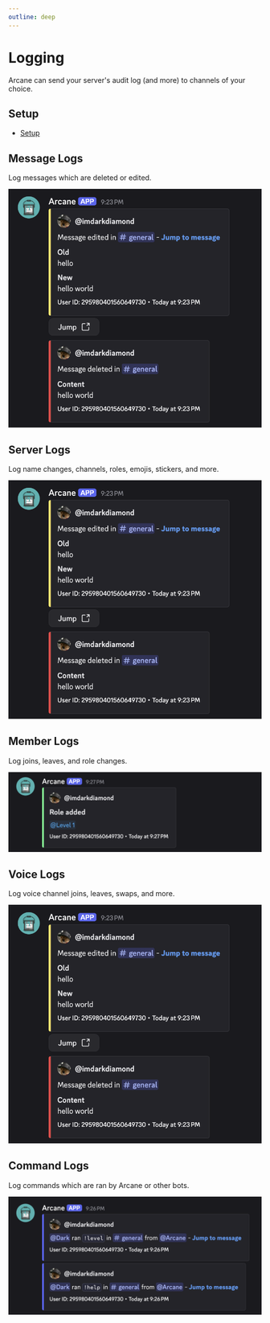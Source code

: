 ```yaml
---
outline: deep
---
```


# Logging

Arcane can send your server's audit log (and more) to channels of your choice.

## Setup

- [Setup](./setup)

## Message Logs

Log messages which are deleted or edited.

![Message logs](../../images/logging/messages.png)

## Server Logs

Log name changes, channels, roles, emojis, stickers, and more.

![Server logs](../../images/logging/messages.png)

## Member Logs

Log joins, leaves, and role changes.

![Member logs](../../images/logging/members.png)

## Voice Logs

Log voice channel joins, leaves, swaps, and more.

![Voice logs](../../images/logging/messages.png)

## Command Logs

Log commands which are ran by Arcane or other bots.

![Command logs](../../images/logging/commands.png)
